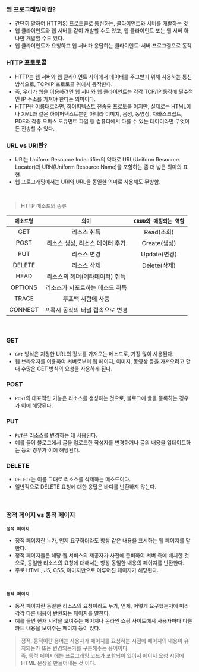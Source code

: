 ### 웹 프로그래밍이란?

- 간단히 말하여 HTTP(S) 프로토콜로 통신하는, 클라이언트와 서버를 개발하는 것
- 웹 클라이언트와 웹 서버를 같이 개발할 수도 있고, 웹 클라이언트 또는 웹 서버 하나만 개발할 수도 있다.
- 웹 클라이언트가 요청하고 웹 서버가 응답하는 클라이언트-서버 프로그램으로 동작

### HTTP 프로토콜

- HTTP는 웹 서버와 웹 클라이언트 사이에서 데이터를 주고받기 위해 사용하는 통신 방식으로, TCP/IP 프로토콜 위에서 동작한다.
- 즉, 우리가 웹을 이용하려면 웹 서버와 웹 클라이언트는 각각 TCP/IP 동작에 필수적인 IP 주소를 가져야 한다는 의미이다.
- HTTP란 이름대로라면, 하이퍼텍스트 전송용 프로토콜 이지만, 실제로는 HTML이나 XML과 같은 하이퍼텍스트뿐만 아니라 이미지, 음성, 동영상, 자바스크립트, PDF와 각종 오피스 도큐먼트 파일 등 컴퓨터에서 다룰 수 있는 데이터라면 무엇이든 전송할 수 있다.

### URL vs URI란?

- URI는 Uniform Resource Indentifier의 약자로 URL(Uniform Resource Locator)과 URN(Uniform Resource Name)을 포함하는 좀 더 넓은 의미의 표현.
- 웹 프로그래밍에서는 URI와 URL을 동일한 의미로 사용해도 무방함.

<br>

> HTTP 메소드의 종류

| `메소드명`   |      `의미`      |  `CRUD와 매핑되는 역할` |
|:----------:|:-------------:|:------:|
| GET |  리소스 취득 | Read(조회) |
| POST |    리소스 생성, 리소스 데이터 추가   |  Create(생성) |
| PUT | 리소스 변경 |    Update(변경) |
| DELETE | 리소스 삭제 |    Delete(삭제) |
| HEAD | 리소스의 헤더(메타데이터) 취득 |     |
| OPTIONS | 리소스가 서포트하는 메소드 취득 |     |
| TRACE | 루프백 시험에 사용 |     |
| CONNECT | 프록시 동작의 터널 접속으로 변경 |     |

<br>

### GET
- `Get` 방식은 지정한 URL의 정보를 가져오는 메소드로, 가장 많이 사용된다.
- 웹 브라우저를 이용하여 서버로부터 웹 페이지, 이미지, 동영상 등을 가져오려고 할 때 수많은 GET 방식의 요청을 사용하게 된다.

### POST
- `POST`의 대표적인 기능은 리소스를 생성하는 것으로, 블로그에 글을 등록하는 경우가 이에 해당된다.

### PUT
- `PUT`은 리소스를 변경하는 데 사용된다.
- 예를 들어 블로그에서 글을 업로드한 작성자를 변경하거나 글의 내용을 업데이트하는 등의 경우가 이에 해당된다.

### DELETE
- `DELETE`는 이름 그대로 리소스를 삭제하는 메소드이다.
- 일반적으로 DELETE 요청에 대한 응답은 바디를 반환하지 않는다.


<br>

### 정적 페이지 vs 동적 페이지

**`정적 페이지`**
- 정적 페이지란 누가, 언제 요구하더라도 항상 같은 내용을 표시하는 웹 페이지를 말한다.
- 정적 페이지들은 해당 웹 서비스의 제공자가 사전에 준비하여 서버 측에 배치한 것으로, 동일한 리소스의 요청에 대해서는 항상 동일한 내용의 페이지를 반환한다.
- 주로 HTML, JS, CSS, 이미지만으로 이루어진 페이지가 해당된다.

<br>

**`동적 페이지`**
- 동적 페이지란 동일한 리소스의 요청이라도 누가, 언제, 어떻게 요구했는지에 따라 각각 다른 내용이 반환되는 페이지를 말한다.
- 예를 들면 현재 시각을 보여주는 페이지나 온라인 쇼핑 사이트에서 사용자마다 다른 카트 내용을 보여주는 페이지 등이 있다.

> 정적, 동적이란 용어는 사용자가 페이지를 요청하는 시점에 페이지의 내용이 유지되는가 또는 변경되는가를 구분해주는 용어이다. <br>
> 즉, 동적 페이지에는 프로그래밍 코드가 포함되어 있어서 페이지 요청 시점에 HTML 문장을 만들어내는 것 이다.


